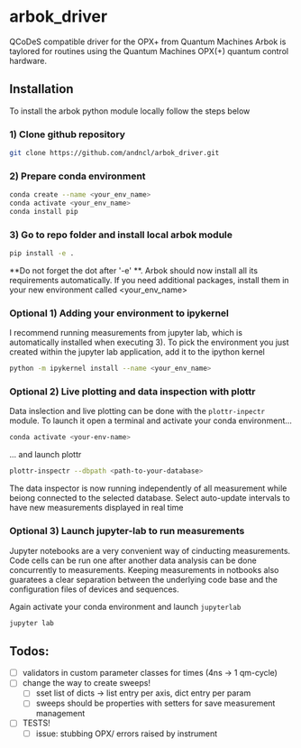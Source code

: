 # arbok_driver
QCoDeS compatible driver for the OPX+ from Quantum Machines
Arbok is taylored for routines using the Quantum Machines OPX(+) quantum control hardware.

## Installation 
To install the arbok python module locally follow the steps below

### 1) Clone github repository
```bash
git clone https://github.com/andncl/arbok_driver.git
```

### 2) Prepare conda environment

```bash
conda create --name <your_env_name>
conda activate <your_env_name>
conda install pip
```

### 3) Go to repo folder and install local arbok module

```bash
pip install -e .
```
**Do not forget the dot after '-e' **. Arbok should now install 
all its requirements automatically. If you need additional
packages, install them in your new environment called <your_env_name>

### Optional 1) Adding your environment to ipykernel

I recommend running measurements from jupyter lab, which is automatically
installed when executing 3). To pick the environment you just created within
the jupyter lab application, add it to the ipython kernel

```bash
python -m ipykernel install --name <your_env_name>
```
### Optional 2) Live plotting and data inspection with plottr
 Data inslection and live plotting can be done with the `plottr-inpectr` module. To launch it open a terminal and activate your conda environment...
 ```bash
conda activate <your-env-name>
```
... and launch plottr

```bash
plottr-inspectr --dbpath <path-to-your-database>
```
The data inspector is now running independently of all measurement while beiong connected to the selected database. Select auto-update intervals to have new measurements displayed in real time

### Optional 3) Launch jupyter-lab to run measurements

Jupyter notebooks are a very convenient way of cinducting measurements. Code cells can be run one after another data analysis can be done concurrently to measurements. Keeping measurements in notbooks also guaratees a clear separation between the underlying code base and the configuration files of devices and sequences.

Again activate your conda environment and launch `jupyterlab`

```bash
jupyter lab
```

## Todos:
- [ ] validators in custom parameter classes for times (4ns -> 1 qm-cycle)
- [ ] change the way to create sweeps!
    - [ ] sset list of dicts -> list entry per axis, dict entry per param
    - [ ] sweeps should be properties with setters for save measurement management
- [ ] TESTS!
    - [ ] issue: stubbing OPX/ errors raised by instrument
